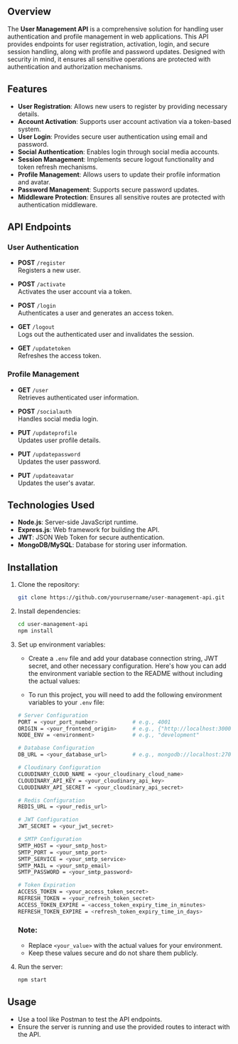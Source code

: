 ## **Overview**

The **User Management API** is a comprehensive solution for handling user authentication and profile management in web applications. This API provides endpoints for user registration, activation, login, and secure session handling, along with profile and password updates. Designed with security in mind, it ensures all sensitive operations are protected with authentication and authorization mechanisms.

## **Features**

- **User Registration**: Allows new users to register by providing necessary details.
- **Account Activation**: Supports user account activation via a token-based system.
- **User Login**: Provides secure user authentication using email and password.
- **Social Authentication**: Enables login through social media accounts.
- **Session Management**: Implements secure logout functionality and token refresh mechanisms.
- **Profile Management**: Allows users to update their profile information and avatar.
- **Password Management**: Supports secure password updates.
- **Middleware Protection**: Ensures all sensitive routes are protected with authentication middleware.

## **API Endpoints**

### **User Authentication**

- **POST** `/register`  
  Registers a new user.

- **POST** `/activate`  
  Activates the user account via a token.

- **POST** `/login`  
  Authenticates a user and generates an access token.

- **GET** `/logout`  
  Logs out the authenticated user and invalidates the session.

- **GET** `/updatetoken`  
  Refreshes the access token.

### **Profile Management**

- **GET** `/user`  
  Retrieves authenticated user information.

- **POST** `/socialauth`  
  Handles social media login.

- **PUT** `/updateprofile`  
  Updates user profile details.

- **PUT** `/updatepassword`  
  Updates the user password.

- **PUT** `/updateavatar`  
  Updates the user's avatar.

## **Technologies Used**

- **Node.js**: Server-side JavaScript runtime.
- **Express.js**: Web framework for building the API.
- **JWT**: JSON Web Token for secure authentication.
- **MongoDB/MySQL**: Database for storing user information.

## **Installation**

1. Clone the repository:
   ```bash
   git clone https://github.com/yourusername/user-management-api.git
   ```
2. Install dependencies:
   ```bash
   cd user-management-api
   npm install
   ```
3. Set up environment variables:
   - Create a `.env` file and add your database connection string, JWT secret, and other necessary configuration.
   Here's how you can add the environment variable section to the README without including the actual values:

   - To run this project, you will need to add the following environment variables to your `.env` file:

    ```bash
    # Server Configuration
    PORT = <your_port_number>           # e.g., 4001
    ORIGIN = <your_frontend_origin>     # e.g., {"http://localhost:3000"}
    NODE_ENV = <environment>            # e.g., "development"
    
    # Database Configuration
    DB_URL = <your_database_url>        # e.g., mongodb://localhost:27017/LMS
    
    # Cloudinary Configuration
    CLOUDINARY_CLOUD_NAME = <your_cloudinary_cloud_name>
    CLOUDINARY_API_KEY = <your_cloudinary_api_key>
    CLOUDINARY_API_SECRET = <your_cloudinary_api_secret>
    
    # Redis Configuration
    REDIS_URL = <your_redis_url>
    
    # JWT Configuration
    JWT_SECRET = <your_jwt_secret>
    
    # SMTP Configuration
    SMTP_HOST = <your_smtp_host>
    SMTP_PORT = <your_smtp_port>
    SMTP_SERVICE = <your_smtp_service>
    SMTP_MAIL = <your_smtp_email>
    SMTP_PASSWORD = <your_smtp_password>
    
    # Token Expiration
    ACCESS_TOKEN = <your_access_token_secret>
    REFRESH_TOKEN = <your_refresh_token_secret>
    ACCESS_TOKEN_EXPIRE = <access_token_expiry_time_in_minutes>
    REFRESH_TOKEN_EXPIRE = <refresh_token_expiry_time_in_days>
    ```
    ### Note:
    - Replace `<your_value>` with the actual values for your environment.
    - Keep these values secure and do not share them publicly.
    
4. Run the server:
   ```bash
   npm start
   ```

## **Usage**

- Use a tool like Postman to test the API endpoints.
- Ensure the server is running and use the provided routes to interact with the API.
